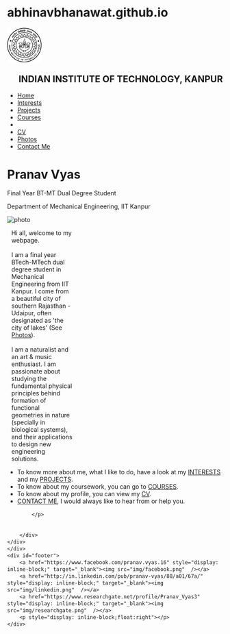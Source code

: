 # abhinavbhanawat.github.io

</script>
<!DOCTYPE html PUBLIC "-//W3C//DTD XHTML 1.0 Transitional//EN" "http://www.w3.org/TR/xhtml1/DTD/xhtml1-transitional.dtd">
<html xmlns="http://www.w3.org/1999/xhtml">
<head>
<meta http-equiv="Content-Type" content="text/html; charset=UTF-8" />
<title>Pranav Vyas : Homepage</title>
<link rel="shortcut icon" href="img/favicon.ico" />
<link href="defaultstyle.css" rel="stylesheet" media="screen" />
<script type="text/javascript" src="branding.js"></script>
<script type="text/JavaScript" src="http://www.colorado.edu/templates/faculty-template/js/curvycorners.js"></script>

</head>

<body>
<div id="container">
    <div id="ucb" style="margin-top: 10px;margin-bottom: 15px;"><a href="http://www.iitk.ac.in" style="display: inline-block;"><img src="img/logo.png" width = "80px" /></a><h2 style="margin-left: 20px;vertical-align:top;margin-top:24px;display: inline-block;float:right">INDIAN INSTITUTE OF TECHNOLOGY, KANPUR</h2></div>
    <div id="wrapper">
     <div id="nav">
    	<ul>      	<li><a href="index.html">Home</a></li>
            <li><a href="page1.html">Interests</a></li>
            <li><a href="page2.html">Projects</a></li>
            <li><a href="page6.html">Courses</a><li/>
            <li><a href="page3.html">CV</a></li>
            <li><a href="page4.html">Photos</a></li>
            <li><a href="page5.html">Contact Me</a></li>
        </ul>
    </div>
    <div id="banner">
    	<div id="name">
    	<h1>Pranav Vyas</h1>
    	<p>Final Year BT-MT Dual Degree Student</p>
    	<p>Department of Mechanical Engineering, IIT Kanpur</p>
    	</div>
    </div>
    <div id="page">
		        <div id="content">	        
		        <div id="sidebar">
		        <img src="pp4.jpg" title="photo" id="fac_photo" width="300px" />
        	</div>		        
        	<p style="margin-left:10px;margin-right:350px">
                 Hi all, welcome to my webpage.<br/> <br/>I am a final year BTech-MTech dual degree student in Mechanical Engineering from IIT Kanpur. I come from a beautiful city of southern Rajasthan - Udaipur, often designated as 'the city of lakes' (See <a href="page4.html">Photos</a>).<br/><br/>
                     I am a naturalist and an art & music enthusiast. I am passionate about studying the fundamental physical principles behind formation of functional geometries in nature (specially in biological systems), and their applications to design new engineering solutions.    
<ul>
<li type=disc> To know more about me, what I like to do, have a look at my <a href="page1.html">INTERESTS</a> and my <a href="page2.html">PROJECTS</a>.
<li type=disc>To know about my coursework, you can go to <a href="page6.html">COURSES</a>.
<li type=disc>To know about my profile, you can view my <a href="page3.html">CV</a>.
<li type=disc>      <a href="page5.html">CONTACT ME</a>, I would always like to hear from or help you.
</ul>                     
                     

                    
                   

            </p>


        </div>
	</div>
    </div>
    <div id="footer">
        <a href="https://www.facebook.com/pranav.vyas.16" style="display: inline-block;" target="_blank"><img src="img/facebook.png"  /></a>
        <a href="http://in.linkedin.com/pub/pranav-vyas/88/a01/67a/" style="display: inline-block;" target="_blank"><img src="img/linkedin.png"  /></a>
        <a href="https://www.researchgate.net/profile/Pranav_Vyas3" style="display: inline-block;" target="_blank"><img src="img/researchgate.png"  /></a>
        <p style="display: inline-block;float:right"></p>
    </div>

</div>
</body>
</html>
